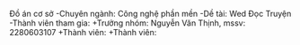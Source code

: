 Đồ án cơ sở
-Chuyên ngành: Công nghệ phần mền
-Dề tài: Wed Đọc Truyện
-Thành viên tham gia:
+Trưởng nhóm: Nguyễn Văn Thịnh, mssv: 2280603107
+Thành viên:
+Thành viên: 

